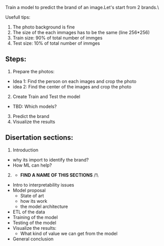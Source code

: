 Train a model to predict the brand of an image.Let's start from 2 brands.\

Usefull tips:
1. The photo background is fine
2. The size of the each immages has to be the same (line 256*256)
3. Train size: 90% of total number of immges
4. Test size: 10% of total number of immges

## Steps:
1. Prepare the photos: 
- Idea 1: Find the person on each images and crop the photo 
- idea 2: Find the center of the images and crop the photo
2. Create Train and Test the model 
- TBD: Which models?
3. Predict the brand
4. Visualize the results

[//]:#![test](.doc/img/Versace-Ready-To-Wear-Fall-Winter-2023-Paris-Fashion-Week-Runway-075.webp)

## Disertation sections:
1. Introduction
- why its import to identify the brand?
- How ML can help?
2. * **FIND A NAME OF THIS SECTIONS** /!\
- Intro to interpretability issues
- Model proposal
  - State of art
  - how its work 
  - the model architecture
- ETL of the data
- Training of the model
- Testing of the model
- Visualize the results:
  - What kind of value we can get from the model
- General conclusion

